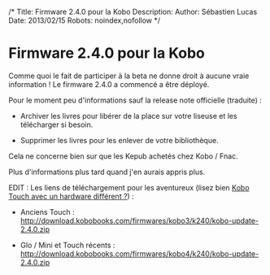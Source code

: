 /*
Title: Firmware 2.4.0 pour la Kobo
Description: 
Author: Sébastien Lucas
Date: 2013/02/15
Robots: noindex,nofollow
*/
# Firmware 2.4.0 pour la Kobo

Comme quoi le fait de participer à la beta ne donne droit à aucune vraie information ! Le firmware 2.4.0 a commencé a être déployé.

Pour le moment peu d'informations sauf la release note officielle (traduite) :

*	Archiver les livres pour libérer de la place sur votre liseuse et les télécharger si besoin.

*	Supprimer les livres pour les enlever de votre bibliothèque.

Cela ne concerne bien sur que les Kepub achetés chez Kobo / Fnac.

Plus d'informations plus tard quand j'en aurais appris plus.

EDIT : Les liens de téléchargement pour les aventureux (lisez bien [Kobo Touch avec un hardware différent ?](/blog/kobo-ereader-touch-51)) :

*	Anciens Touch : http://download.kobobooks.com/firmwares/kobo3/k240/kobo-update-2.4.0.zip

*	Glo / Mini et Touch récents : http://download.kobobooks.com/firmwares/kobo4/k240/kobo-update-2.4.0.zip

